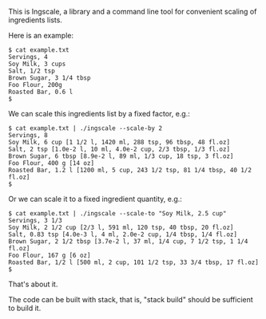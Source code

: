 This is Ingscale, a library and a command line tool for convenient
scaling of ingredients lists.

Here is an example:

    $ cat example.txt
    Servings, 4
    Soy Milk, 3 cups
    Salt, 1/2 tsp
    Brown Sugar, 3 1/4 tbsp
    Foo Flour, 200g
    Roasted Bar, 0.6 l
    $

We can scale this ingredients list by a fixed factor, e.g.:

    $ cat example.txt | ./ingscale --scale-by 2
    Servings, 8 
    Soy Milk, 6 cup [1 1/2 l, 1420 ml, 288 tsp, 96 tbsp, 48 fl.oz]
    Salt, 2 tsp [1.0e-2 l, 10 ml, 4.0e-2 cup, 2/3 tbsp, 1/3 fl.oz]
    Brown Sugar, 6 tbsp [8.9e-2 l, 89 ml, 1/3 cup, 18 tsp, 3 fl.oz]
    Foo Flour, 400 g [14 oz]
    Roasted Bar, 1.2 l [1200 ml, 5 cup, 243 1/2 tsp, 81 1/4 tbsp, 40 1/2 fl.oz]
    $

Or we can scale it to a fixed ingredient quantity, e.g.:

    $ cat example.txt | ./ingscale --scale-to "Soy Milk, 2.5 cup"
    Servings, 3 1/3 
    Soy Milk, 2 1/2 cup [2/3 l, 591 ml, 120 tsp, 40 tbsp, 20 fl.oz]
    Salt, 0.83 tsp [4.0e-3 l, 4 ml, 2.0e-2 cup, 1/4 tbsp, 1/4 fl.oz]
    Brown Sugar, 2 1/2 tbsp [3.7e-2 l, 37 ml, 1/4 cup, 7 1/2 tsp, 1 1/4 fl.oz]
    Foo Flour, 167 g [6 oz]
    Roasted Bar, 1/2 l [500 ml, 2 cup, 101 1/2 tsp, 33 3/4 tbsp, 17 fl.oz]
    $

That's about it.

The code can be built with stack, that is, "stack build" should be
sufficient to build it.
